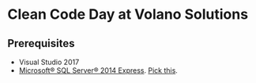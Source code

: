 # Clean Code Day at Volano Solutions

## Prerequisites 

- Visual Studio 2017
- [Microsoft® SQL Server® 2014 Express](https://www.microsoft.com/en-us/download/details.aspx?id=42299). [Pick this](https://www.dropbox.com/s/iv3fp70uxulmj7r/Screenshot%202018-02-04%2013.58.54.png?dl=0).

